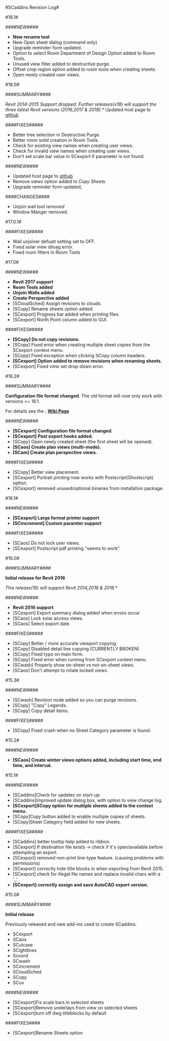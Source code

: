 #SCaddins Revision Log#

#18.1#

####NEW####

- **New rename tool**
- New Open sheet dialog (command only)
- Upgrade reminder form updated.
- Option to select Room Department of Design Option added to Room Tools.
- Unused view filter added to destructive purge.
- Offset crop region option added to room tools when creating sheets.
- Open newly created user views.


#18.0#

####SUMMARY####

**Revit 2014-2015 Support dropped. Further releases(v18*) will support the three latest Revit versions (2016,2017 & 2018).**
Updated host page to [github](https://github.com/acnicholas/scaddins) 

####FIXES#####

- Better tree selection in Destructive Purge.
- Better room solid creation in Room Tools.
- Check for existing view names when creating user views.
- Check for invalid view names when creating user views.
- Don't set scale bar value in SCexport if parameter is not found.

####NEW####

- Updated host page to [github](https://github.com/acnicholas/scaddins) 
- Remove views option added to *Copy Sheets*.
- Upgrade reminder form updated,

####CHANGES####

- Unjoin wall tool *removed*
- Window Manger removed.

#17.0.1#

####FIXES#####

- Wall unjoiner defualt setting set to OFF.
- Fixed solar view diloag error.
- Fixed room filters in Room Tools

#17.0#

####NEW####

- **Revit 2017 support**
- **Room Tools added**
- **Unjoin Walls added**
- **Create Perspective added**
- [SCloudSched] Assign revisions to clouds.
- [SCopy] Rename sheets option added.
- [SCexport] Progress bar added when printing files.
- [SCexport] North Point column added to GUI.

####FIXES#####

- **[SCopy] Do not copy revisions.**
- [SCopy] Fixed error when creating multiple sheet copies from the SCexport context menu.
- [SCopy] Fixed exception when clicking SCopy column headers.
- **[SCexport] Option added to remove revisions when renaming sheets.**
- [SCexport] Fixed view set drop-down error.

#16.2#

####SUMMARY####

**Configuration file format changed**. The old format will now only work with versions <= 16.1.

For details see the ; [**Wiki Page**](https://bitbucket.org/anicholas/scaddins/wiki/SCexport)


####NEW####

- **[SCexport] Configuration file format changed.**
- **[SCexport] Post export hooks added.**
- [SCopy] Open newly created sheet (the first sheet will be opened).
- **[SCaos] Create plan views (multi-mode).**
- **[SCam] Create plan perspective views.**

####FIXES#####

- [SCopy] Better view placement.
- [SCexport] Portrait printing now works with Postscript(Ghostscript) option.
- [SCexport] removed unused/optional binaries from installation package.

#16.1#

####NEW####

- **[SCexport] Large format printer support**
- **[SCincrement] Custom paramter support**

####FIXES#####

- [SCaos] Do not lock user views. 
- [SCexport] Postscript pdf printing "seems to work".

#16.0#

####SUMMARY####

**Initial release for Revit 2016**

**This release(16*) will support Revit 2014,2016 & 2016.**

####NEW####

- **Revit 2016 support**
- [SCexport] Export summary dialog added when errors occur
- [SCaos] Lock solar access views.
- [SCaos] Select export date.

####FIXES#####

- [SCopy] Better / more accurate viewport copying. 
- [SCopy] Disabled detail line copying (CURRENTLY BROKEN)
- [SCopy] Fixed typo on main form. 
- [SCopy] Fixed error when running from SCexport context menu
- [SCwash] Properly show on-sheet vs not-on-sheet views.
- [SCaos] Don't attempt to rotate locked views.

#15.3#

####NEW####

- [SCwash] Revision node added so you can purge revisions.
- [SCopy] "Copy" Legends.
- [SCopy] Copy detail items.

####FIXES#####

- [SCopy] Fixed crash when no Sheet Category parameter is found.

#15.2#

####NEW####

- **[SCaos] Create winter views options added, including start time, end time, and interval.**

#15.1#

####NEW####

- [SCaddins]Check for updates on start-up.
- [SCaddins]Improved update dialog box, with option to view change log.
- **[SCexport]SCopy option for multiple sheets added to the context menu.**
- [SCopy]Copy button added to enable multiple copies of sheets. 
- [SCopy]Sheet Category field added for new sheets. 

####FIXES#####

- [SCaddins] better tooltip help added to ribbon.
- [SCexport] If destination file exists -> check if it's open/available before attempting an export.
- [SCexport] removed non-print line-type feature. (causing problems with permissions)
- [SCexport] correctly hide title blocks in when exporting from Revit 2015.
- [SCexport] check for illegal file names and replace invalid chars with a '_'
- **[SCexport] correctly assign and save AutoCAD export version.**

#15.0#

####SUMMARY####

**Initial release**

Previously released and new add-ins used to create SCaddins.

- SCexport
- SCaos
- SCulcase
- SCightlines
- Scoord
- SCwash
- SCincrement
- SCloudSched
- SCopy
- SCuv
	
####NEW####

 - [SCexport]Fix scale bars in selected sheets
 - [SCexport]Remove underlays from view on selected sheets
 - [SCexport]turn off dwg titleblocks by default

####FIXES####

 - [SCexport]Rename Sheets option
